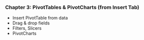 ### Chapter 3: PivotTables & PivotCharts (from Insert Tab)
- Insert PivotTable from data
- Drag & drop fields
- Filters, Slicers
- PivotCharts
